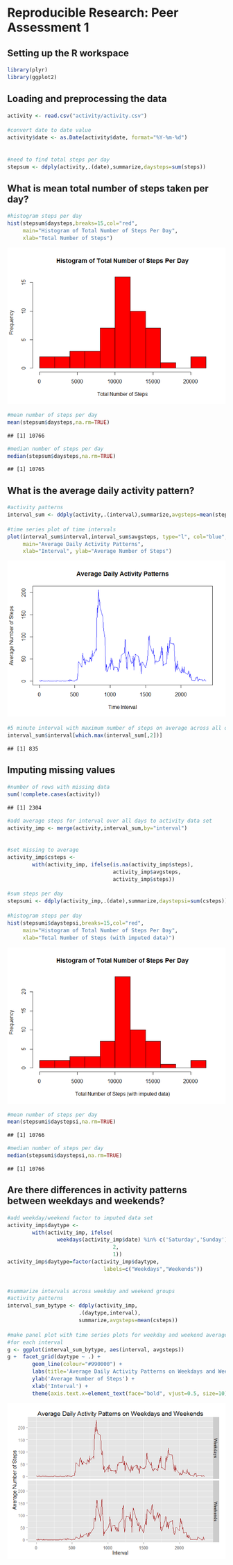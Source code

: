 # Reproducible Research: Peer Assessment 1

## Setting up the R workspace

```r
library(plyr)
library(ggplot2)
```

## Loading and preprocessing the data

```r
activity <- read.csv("activity/activity.csv")  

#convert date to date value
activity$date <- as.Date(activity$date, format="%Y-%m-%d")


#need to find total steps per day
stepsum <- ddply(activity,.(date),summarize,daysteps=sum(steps))
```



## What is mean total number of steps taken per day?


```r
#histogram steps per day
hist(stepsum$daysteps,breaks=15,col="red",
     main="Histogram of Total Number of Steps Per Day",
     xlab="Total Number of Steps")
```

![plot of chunk datasum](./PA1_template_files/figure-html/datasum.png) 

```r
#mean number of steps per day
mean(stepsum$daysteps,na.rm=TRUE)
```

```
## [1] 10766
```

```r
#median number of steps per day
median(stepsum$daysteps,na.rm=TRUE)
```

```
## [1] 10765
```

## What is the average daily activity pattern?


```r
#activity patterns
interval_sum <- ddply(activity,.(interval),summarize,avgsteps=mean(steps,na.rm=TRUE))

#time series plot of time intervals
plot(interval_sum$interval,interval_sum$avgsteps, type="l", col="blue",
     main="Average Daily Activity Patterns",
     xlab="Interval", ylab="Average Number of Steps")
```

![plot of chunk patterns](./PA1_template_files/figure-html/patterns.png) 

```r
#5 minute interval with maximum number of steps on average across all days
interval_sum$interval[which.max(interval_sum[,2])]
```

```
## [1] 835
```


## Imputing missing values


```r
#number of rows with missing data
sum(!complete.cases(activity))
```

```
## [1] 2304
```

```r
#add average steps for interval over all days to activity data set
activity_imp <- merge(activity,interval_sum,by="interval")


#set missing to average
activity_imp$csteps <- 
        with(activity_imp, ifelse(is.na(activity_imp$steps),
                                  activity_imp$avgsteps,
                                  activity_imp$steps))

#sum steps per day
stepsumi <- ddply(activity_imp,.(date),summarize,daystepsi=sum(csteps))

#histogram steps per day
hist(stepsumi$daystepsi,breaks=15,col="red",
     main="Histogram of Total Number of Steps Per Day",
     xlab="Total Number of Steps (with imputed data)")
```

![plot of chunk imputation](./PA1_template_files/figure-html/imputation.png) 

```r
#mean number of steps per day
mean(stepsumi$daystepsi,na.rm=TRUE)
```

```
## [1] 10766
```

```r
#median number of steps per day
median(stepsumi$daystepsi,na.rm=TRUE)
```

```
## [1] 10766
```


## Are there differences in activity patterns between weekdays and weekends?


```r
#add weekday/weekend factor to imputed data set
activity_imp$daytype <- 
        with(activity_imp, ifelse(
                weekdays(activity_imp$date) %in% c('Saturday','Sunday'),
                                  2,
                                  1))
activity_imp$daytype=factor(activity_imp$daytype,
                               labels=c("Weekdays","Weekends"))


#summarize intervals across weekday and weekend groups
#activity patterns
interval_sum_bytype <- ddply(activity_imp,
                       .(daytype,interval),
                       summarize,avgsteps=mean(csteps))

#make panel plot with time series plots for weekday and weekend averages
#for each interval
g <- ggplot(interval_sum_bytype, aes(interval, avgsteps))
g +  facet_grid(daytype ~ .) + 
        geom_line(colour="#990000") +
        labs(title='Average Daily Activity Patterns on Weekdays and Weekends') +
        ylab('Average Number of Steps') +
        xlab('Interval') +
        theme(axis.text.x=element_text(face="bold", vjust=0.5, size=10))
```

![plot of chunk weekends](./PA1_template_files/figure-html/weekends.png) 

